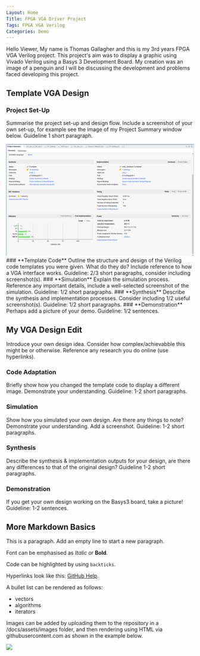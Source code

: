 ```yaml
---
Layout: Home
Title: FPGA VGA Driver Project
Tags: FPGA VGA Verilog
Categories: Demo
---
```


Hello Viewer, My name is Thomas Gallagher and this is my 3rd years FPGA VGA Verilog project. This project's aim was to display a graphic using Vivado Verilog using a Basys 3 Development Board. My creation was an image of a penguin and I will be discussing the development and problems faced developing this project.

## **Template VGA Design**
### **Project Set-Up**
Summarise the project set-up and design flow. Include a screenshot of your own set-up, for example see the image of my Project Summary window below. Guideline 1 short paragraph.

<img src="Screenshot 2024-11-11 171309.png">
### **Template Code**
Outline the structure and design of the Verilog code templates you were given. What do they do? Include reference to how a VGA interface works. Guideline: 2/3 short paragraphs, consider including screenshot(s).
### **Simulation**
Explain the simulation process. Reference any important details, include a well-selected screenshot of the simulation. Guideline: 1/2 short paragraphs.
### **Synthesis**
Describe the synthesis and implementation processes. Consider including 1/2 useful screenshot(s). Guideline: 1/2 short paragraphs.
### **Demonstration**
Perhaps add a picture of your demo. Guideline: 1/2 sentences.

## **My VGA Design Edit**
Introduce your own design idea. Consider how complex/achievabble this might be or otherwise. Reference any research you do online (use hyperlinks).
### **Code Adaptation**
Briefly show how you changed the template code to display a different image. Demonstrate your understanding. Guideline: 1-2 short paragraphs.
### **Simulation**
Show how you simulated your own design. Are there any things to note? Demonstrate your understanding. Add a screenshot. Guideline: 1-2 short paragraphs.
### **Synthesis**
Describe the synthesis & implementation outputs for your design, are there any differences to that of the original design? Guideline 1-2 short paragraphs.
### **Demonstration**
If you get your own design working on the Basys3 board, take a picture! Guideline: 1-2 sentences.

## **More Markdown Basics**
This is a paragraph. Add an empty line to start a new paragraph.

Font can be emphasised as *Italic* or **Bold**.

Code can be highlighted by using `backticks`.

Hyperlinks look like this: [GitHub Help](https://help.github.com/).

A bullet list can be rendered as follows:
- vectors
- algorithms
- iterators

Images can be added by uploading them to the repository in a /docs/assets/images folder, and then rendering using HTML via githubusercontent.com as shown in the example below.

<img src="https://raw.githubusercontent.com/melgineer/fpga-vga-verilog/main/docs/assets/images/VGAPrjSrcs.png">
